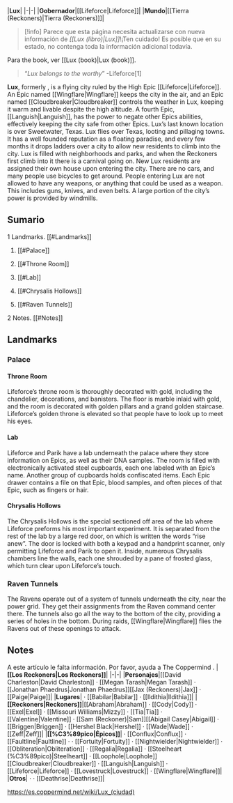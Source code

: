 |**Lux**|
|-|-|
|**Gobernador**|[[Lifeforce\|Lifeforce]]|
|**Mundo**|[[Tierra (Reckoners)\|Tierra (Reckoners)]]|

> [!info] Parece que esta página necesita actualizarse con nueva información de *[[Lux (libro)\|Lux]]*!¡Ten cuidado! Es posible que en su estado, no contenga toda la información adicional todavía.

Para the book, ver [[Lux (book)\|Lux (book)]].
>“*Lux belongs to the worthy*”
\-Lifeforce[1]


**Lux**, formerly , is a flying city ruled by the High Epic [[Lifeforce\|Lifeforce]]. An Epic named [[Wingflare\|Wingflare]] keeps the city in the air, and an Epic named [[Cloudbreaker\|Cloudbreaker]] controls the weather in Lux, keeping it warm and livable despite the high altitude. A fourth Epic, [[Languish\|Languish]], has the power to negate other Epics abilities, effectively keeping the city safe from other Epics. Lux’s last known location is over Sweetwater, Texas.
Lux flies over Texas, looting and pillaging towns. It has a well founded reputation as a floating paradise, and every few months it drops ladders over a city to allow new residents to climb into the city. Lux is filled with neighborhoods and parks, and when the Reckoners first climb into it there is a carnival going on. New Lux residents are assigned their own house upon entering the city. There are no cars, and many people use bicycles to get around. People entering Lux are not allowed to have any weapons, or anything that could be used as a weapon. This includes guns, knives, and even belts.
A large portion of the city’s power is provided by windmills.

## Sumario

1 Landmarks. [[#Landmarks]] 

1. [[#Palace]] 

1. [[#Throne Room]] 
1. [[#Lab]] 
1. [[#Chrysalis Hollows]] 


1. [[#Raven Tunnels]] 


2 Notes. [[#Notes]] 


## Landmarks
### Palace
#### Throne Room
Lifeforce’s throne room is thoroughly decorated with gold, including the chandelier, decorations, and banisters. The floor is marble inlaid with gold, and the room is decorated with golden pillars and a grand golden staircase. Lifeforce’s golden throne is elevated so that people have to look up to meet his eyes.

#### Lab
Lifeforce and Parik have a lab underneath the palace where they store information on Epics, as well as their DNA samples. The room is filled with electronically activated steel cupboards, each one labeled with an Epic’s name. Another group of cupboards holds confiscated items. Each Epic drawer contains a file on that Epic, blood samples, and often pieces of that Epic, such as fingers or hair.

#### Chrysalis Hollows
The Chrysalis Hollows is the special sectioned off area of the lab where Lifeforce preforms his most important experiment. It is separated from the rest of the lab by a large red door, on which is written the words “rise anew”. The door is locked with both a keypad and a handprint scanner, only permitting Lifeforce and Parik to open it. Inside, numerous Chrysalis chambers line the walls, each one shrouded by a pane of frosted glass, which turn clear upon Lifeforce’s touch.

### Raven Tunnels
The Ravens operate out of a system of tunnels underneath the city, near the power grid. They get their assignments from the Raven command center there. The tunnels also go all the way to the bottom of the city, providing a series of holes in the bottom. During raids, [[Wingflare\|Wingflare]] flies the Ravens out of these openings to attack.

## Notes

A este artículo le falta información. Por favor, ayuda a The Coppermind .
|**[[Los Reckoners\|Los Reckoners]]**|
|-|-|
|**Personajes**|[[David Charleston\|David Charleston]] · [[Megan Tarash\|Megan Tarash]] · [[Jonathan Phaedrus\|Jonathan Phaedrus]][[Jax (Reckoners)\|Jax]] · [[Paige\|Paige]]|
|**Lugares**| · [[Babilar\|Babilar]] · [[Ildithia\|Ildithia]]|
|**[[Reckoners\|Reckoners]]**|[[Abraham\|Abraham]] · [[Cody\|Cody]] · [[Exel\|Exel]] · [[Missouri Williams\|Mizzy]] · [[Tia\|Tia]] · [[Valentine\|Valentine]] · [[Sam (Reckoner)\|Sam]][[Abigail Casey\|Abigail]] · [[Briggen\|Briggen]] · [[Hershel Black\|Hershel]] · [[Wade\|Wade]] · [[Zeff\|Zeff]]|
|**[[%C3%89pico\|Épicos]]**| · [[Conflux\|Conflux]] · [[Faultline\|Faultline]] ·  · [[Fortuity\|Fortuity]] · [[Nightwielder\|Nightwielder]] · [[Obliteration\|Obliteration]] · [[Regalia\|Regalia]] · [[Steelheart (%C3%89pico)\|Steelheart]] · [[Loophole\|Loophole]][[Cloudbreaker\|Cloudbreaker]] · [[Languish\|Languish]] · [[Lifeforce\|Lifeforce]] · [[Lovestruck\|Lovestruck]] · [[Wingflare\|Wingflare]]|
|**Otros**| ·  · [[Deathrise\|Deathrise]]|



https://es.coppermind.net/wiki/Lux_(ciudad)